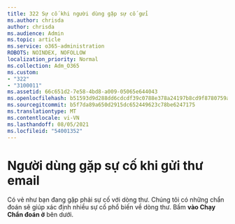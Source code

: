 ```yaml
---
title: 322 Sự cố khi người dùng gặp sự cố gửi
ms.author: chrisda
author: chrisda
ms.audience: Admin
ms.topic: article
ms.service: o365-administration
ROBOTS: NOINDEX, NOFOLLOW
localization_priority: Normal
ms.collection: Adm_O365
ms.custom:
- "322"
- "3100011"
ms.assetid: 66c651d2-7e58-4bd8-a009-05065e644043
ms.openlocfilehash: b51593d9d288dd6cdcdf39c0788e378a24197b8cd9f8780759af6d7462843a75
ms.sourcegitcommit: b5f7da89a650d2915dc652449623c78be6247175
ms.translationtype: MT
ms.contentlocale: vi-VN
ms.lasthandoff: 08/05/2021
ms.locfileid: "54001352"
---
```

# <a name="a-user-is-having-issues-sending-email-messages"></a>Người dùng gặp sự cố khi gửi thư email

Có vẻ như bạn đang gặp phải sự cố với dòng thư. Chúng tôi có những chẩn đoán sẽ giúp xác định nhiều sự cố phổ biến về dòng thư. Bấm **vào Chạy Chẩn đoán ở** bên dưới.
